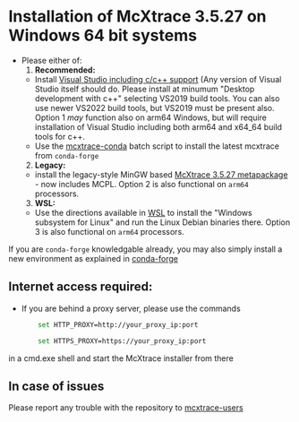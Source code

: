 # Installation of McXtrace 3.5.27 on Windows 64 bit systems

* Please either of:
  1. **Recommended:**
    * Install [Visual Studio including c/c++ support](https://learn.microsoft.com/en-us/cpp/build/building-on-the-command-line?view=msvc-170#download-and-install-the-tools) (Any version of Visual Studio itself should do. Please install at minumum "Desktop development with c++" selecting VS2019 build tools. You can also use newer VS2022 build tools, but VS2019 must be present also. Option 1 *may* function also on arm64 Windows, but will require installation of Visual Studio including both arm64 and x64_64 build tools for c++.
	* Use the [mcxtrace-conda](mcxtrace-conda.bat) batch script to install the latest mcxtrace from `conda-forge` 
  2. **Legacy:**
    * install the legacy-style MinGW based [McXtrace 3.5.27 metapackage](https://download.mcxtrace.org/mcxtrace-3.5.27/Windows/McXtrace-Metapackage-3.5.27-win64.exe) - now includes MCPL. Option 2 is also functional on `arm64` processors.
  3. **WSL:**
    * Use the directions available in [WSL](WSL/README.md) to install the "Windows subsystem for Linux" and run the Linux Debian binaries there.  Option 3 is also functional on `arm64` processors.
 
If you are `conda-forge` knowledgable already, you may also simply install a new environment as explained in [conda-forge](../conda/README.md)

## Internet access required:
* If you are behind a proxy server, please use the commands
	```bash
		set HTTP_PROXY=http://your_proxy_ip:port
	```
	```bash
		set HTTPS_PROXY=https://your_proxy_ip:port
	```
in a cmd.exe shell and start the McXtrace installer from there	

## In case of issues
Please report any trouble with the repository to [mcxtrace-users](mailto:mcxtrace-users@mcxtrace.org)

